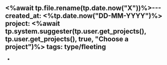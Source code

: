 <%await tp.file.rename(tp.date.now("X"))%>---
created_at: <%tp.date.now("DD-MM-YYYY")%>
project: <%await tp.system.suggester(tp.user.get_projects(), tp.user.get_projects(), true, "Choose a project")%>
tags: 
 type/fleeting
---

- 